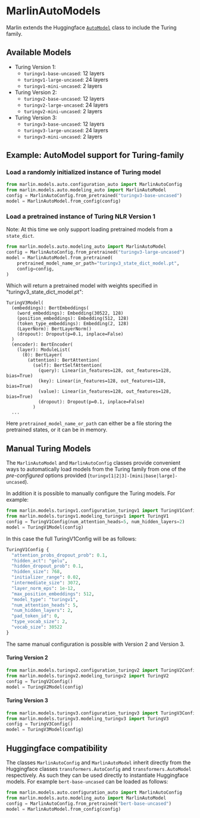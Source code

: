 # MarlinAutoModels

Marlin extends the Huggingface
[`AutoModel`](https://huggingface.co/transformers/model_doc/auto.html?highlight=from_pretrained#automodel)
class to include the Turing family.

## Available Models

- Turing Version 1:
    - `turingv1-base-uncased`: 12 layers
    - `turingv1-large-uncased`: 24 layers
    - `turingv1-mini-uncased`: 2 layers
- Turing Version 2:
    - `turingv2-base-uncased`: 12 layers
    - `turingv2-large-uncased`: 24 layers
    - `turingv2-mini-uncased`: 2 layers
- Turing Version 3:
    - `turingv3-base-uncased`: 12 layers
    - `turingv3-large-uncased`: 24 layers
    - `turingv3-mini-uncased`: 2 layers


## Example: AutoModel support for Turing-family

### Load a randomly initialized instance of Turing model

```python
from marlin.models.auto.configuration_auto import MarlinAutoConfig
from marlin.models.auto.modeling_auto import MarlinAutoModel
config = MarlinAutoConfig.from_pretrained("turingv3-base-uncased")
model = MarlinAutoModel.from_config(config)
```

### Load a pretrained instance of Turing NLR Version 1

Note: At this time we only support loading pretrained models from a `state_dict`.

```python
from marlin.models.auto.modeling_auto import MarlinAutoModel
config = MarlinAutoConfig.from_pretrained("turingv3-large-uncased")
model = MarlinAutoModel.from_pretrained(
    pretrained_model_name_or_path="turingv3_state_dict_model.pt",
    config=config,
)
```

Which will return a pretrained model with weights specified in "turingv3_state_dict_model.pt":

    TuringV3Model(
      (embeddings): BertEmbeddings(
        (word_embeddings): Embedding(30522, 128)
        (position_embeddings): Embedding(512, 128)
        (token_type_embeddings): Embedding(2, 128)
        (LayerNorm): BertLayerNorm()
        (dropout): Dropout(p=0.1, inplace=False)
      )
      (encoder): BertEncoder(
        (layer): ModuleList(
          (0): BertLayer(
            (attention): BertAttention(
              (self): BertSelfAttention(
                (query): Linear(in_features=128, out_features=128, bias=True)
                (key): Linear(in_features=128, out_features=128, bias=True)
                (value): Linear(in_features=128, out_features=128, bias=True)
                (dropout): Dropout(p=0.1, inplace=False)
              )
      ...

Here `pretrained_model_name_or_path` can either be a file storing the pretrained states, or it can be in memory.

## Manual Turing Models

The `MarlinAutoModel` and `MarlinAutoConfig` classes provide convenient ways to
automatically load models from the Turing family from one of the _pre-configured_
options provided (`turingv[1|2|3]-[mini|base|large]-uncased`).

In addition it is possible to manually configure the Turing models. For example:

```python
from marlin.models.turingv1.configuration_turingv1 import TuringV1Config
from marlin.models.turingv1.modeling_turingv1 import TuringV1
config = TuringV1Config(num_attention_heads=5, num_hidden_layers=2)
model = TuringV1Model(config)
```

In this case the full TuringV1Config will be as follows:

```python
TuringV1Config {
  "attention_probs_dropout_prob": 0.1,
  "hidden_act": "gelu",
  "hidden_dropout_prob": 0.1,
  "hidden_size": 768,
  "initializer_range": 0.02,
  "intermediate_size": 3072,
  "layer_norm_eps": 1e-12,
  "max_position_embeddings": 512,
  "model_type": "turingv1",
  "num_attention_heads": 5,
  "num_hidden_layers": 2,
  "pad_token_id": 0,
  "type_vocab_size": 2,
  "vocab_size": 30522
}
```

The same manual configuration is possible with Version 2 and Version 3.

#### Turing Version 2

```python
from marlin.models.turingv2.configuration_turingv2 import TuringV2Config
from marlin.models.turingv2.modeling_turingv2 import TuringV2
config = TuringV2Config()
model = TuringV2Model(config)
```

#### Turing Version 3

```python
from marlin.models.turingv3.configuration_turingv3 import TuringV3Config
from marlin.models.turingv3.modeling_turingv3 import TuringV3
config = TuringV3Config()
model = TuringV3Model(config)
```

## Huggingface compatibility

The classes `MarlinAutoConfig` and `MarlinAutoModel` inherit directly from
the Huggingface classes `transformers.AutoConfig` and `transformers.AutoModel`
respectively. As such they can be used directly to instantiate Huggingface
models. For example `bert-base-uncased` can be loaded as follows:

```python
from marlin.models.auto.configuration_auto import MarlinAutoConfig
from marlin.models.auto.modeling_auto import MarlinAutoModel
config = MarlinAutoConfig.from_pretrained("bert-base-uncased")
model = MarlinAutoModel.from_config(config)
```
